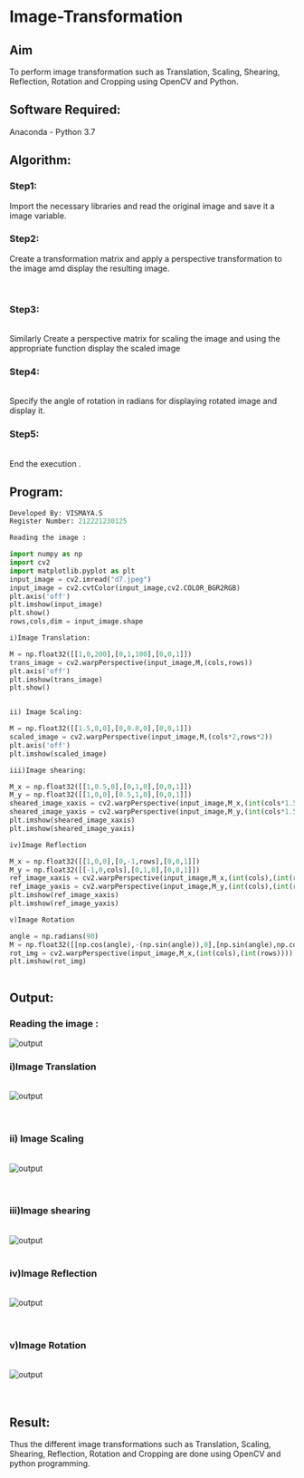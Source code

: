# Image-Transformation
## Aim
To perform image transformation such as Translation, Scaling, Shearing, Reflection, Rotation and Cropping using OpenCV and Python.

## Software Required:
Anaconda - Python 3.7

## Algorithm:
### Step1: 
Import the necessary libraries and read the original image and save it a image variable.
<br>

### Step2:
Create a transformation matrix and apply a perspective transformation to the image amd display the resulting image.

<br>

### Step3:
<br>Similarly Create a perspective matrix for scaling the image and using the appropriate function display the scaled image

### Step4:
<br> Specify the angle of rotation in radians for displaying rotated image and display it.

### Step5:
<br> End the execution .

## Program:
```python
Developed By: VISMAYA.S
Register Number: 212221230125

Reading the image : 

import numpy as np
import cv2
import matplotlib.pyplot as plt
input_image = cv2.imread("d7.jpeg")
input_image = cv2.cvtColor(input_image,cv2.COLOR_BGR2RGB)
plt.axis('off')
plt.imshow(input_image)
plt.show()
rows,cols,dim = input_image.shape

i)Image Translation:

M = np.float32([[1,0,200],[0,1,100],[0,0,1]])
trans_image = cv2.warpPerspective(input_image,M,(cols,rows))
plt.axis('off')
plt.imshow(trans_image)
plt.show()


ii) Image Scaling:

M = np.float32([[1.5,0,0],[0,0.8,0],[0,0,1]])
scaled_image = cv2.warpPerspective(input_image,M,(cols*2,rows*2))
plt.axis('off')
plt.imshow(scaled_image)

iii)Image shearing:

M_x = np.float32([[1,0.5,0],[0,1,0],[0,0,1]])
M_y = np.float32([[1,0,0],[0.5,1,0],[0,0,1]])
sheared_image_xaxis = cv2.warpPerspective(input_image,M_x,(int(cols*1.5),(int(rows*1.5))))
sheared_image_yaxis = cv2.warpPerspective(input_image,M_y,(int(cols*1.5),(int(rows*1.5))))
plt.imshow(sheared_image_xaxis)
plt.imshow(sheared_image_yaxis)

iv)Image Reflection

M_x = np.float32([[1,0,0],[0,-1,rows],[0,0,1]])
M_y = np.float32([[-1,0,cols],[0,1,0],[0,0,1]])
ref_image_xaxis = cv2.warpPerspective(input_image,M_x,(int(cols),(int(rows))))
ref_image_yaxis = cv2.warpPerspective(input_image,M_y,(int(cols),(int(rows))))
plt.imshow(ref_image_xaxis)
plt.imshow(ref_image_yaxis)

v)Image Rotation

angle = np.radians(90)
M = np.float32([[np.cos(angle),-(np.sin(angle)),0],[np.sin(angle),np.cos(angle),0],[0,0,1]])
rot_img = cv2.warpPerspective(input_image,M_x,(int(cols),(int(rows))))
plt.imshow(rot_img)



```
## Output:

### Reading the image :

![output](1.png)

### i)Image Translation
<br> ![output](2.png)
<br>
<br>
<br>

### ii) Image Scaling
<br> ![output](3.png)
<br>
<br>
<br>


### iii)Image shearing
<br>![output](4.png)
<br>
<br>


### iv)Image Reflection
<br> ![output](5.png)
<br>
<br>
<br>



### v)Image Rotation
<br> ![output](6.png)
<br>
<br>
<br>






## Result: 

Thus the different image transformations such as Translation, Scaling, Shearing, Reflection, Rotation and Cropping are done using OpenCV and python programming.
